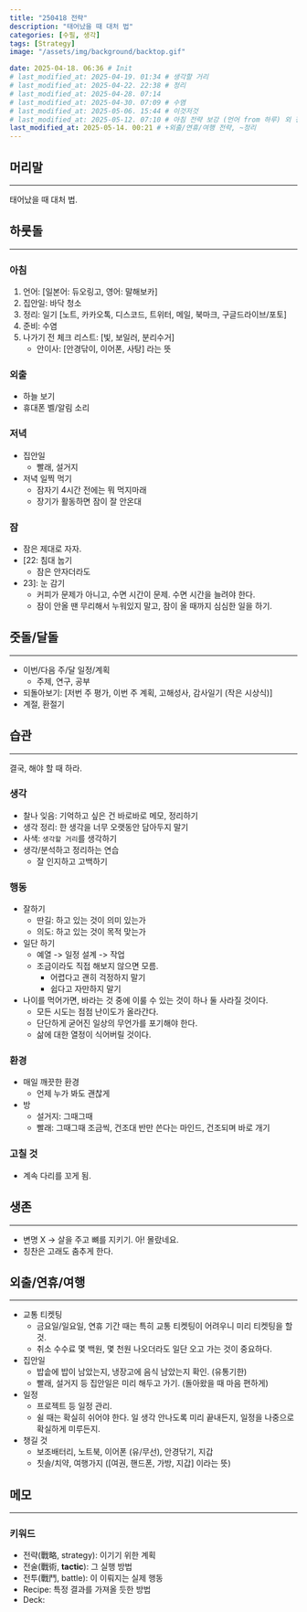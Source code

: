 ```yaml
---
title: "250418 전략"
description: "태어났을 때 대처 법"
categories: [수필, 생각]
tags: [Strategy]
image: "/assets/img/background/backtop.gif"

date: 2025-04-18. 06:36 # Init
# last_modified_at: 2025-04-19. 01:34 # 생각할 거리
# last_modified_at: 2025-04-22. 22:38 # 정리
# last_modified_at: 2025-04-28. 07:14
# last_modified_at: 2025-04-30. 07:09 # 수염
# last_modified_at: 2025-05-06. 15:44 # 이것저것
# last_modified_at: 2025-05-12. 07:10 # 아침 전략 보강 (언어 from 하루) 외 정리
last_modified_at: 2025-05-14. 00:21 # +외출/연휴/여행 전략, ~정리
---
```


## 머리말

---

태어났을 때 대처 법.  

## 하룻돌

---

### 아침

1. 언어: \[일본어: 듀오링고, 영어: 말해보카\]
2. 집안일: 바닥 청소
3. 정리: 일기 \[노트, 카카오톡, 디스코드, 트위터, 메일, 북마크, 구글드라이브/포토\]
4. 준비: 수염
5. 나가기 전 체크 리스트: \[빛, 보일러, 분리수거\]
   - 안이사: \[안경닦이, 이어폰, 사탕\] 라는 뜻

### 외출

- 하늘 보기
- 휴대폰 벨/알림 소리

### 저녁

- 집안일
  - 빨래, 설거지
- 저녁 일찍 먹기
  - 잠자기 4시간 전에는 뭐 먹지마래
  - 장기가 활동하면 잠이 잘 안온대

### 잠

- 잠은 제대로 자자.
- \[22: 침대 눕기
  - 잠은 안자더라도
- 23\]: 눈 감기
  - 커피가 문제가 아니고, 수면 시간이 문제. 수면 시간을 늘려야 한다.
  - 잠이 안올 땐 무리해서 누워있지 말고, 잠이 올 때까지 심심한 일을 하기.

## 줏돌/달돌

---

- 이번/다음 주/달 일정/계획
  - 주제, 연구, 공부
- 되돌아보기: \[저번 주 평가, 이번 주 계획, 고해성사, 감사일기 (작은 시상식)\]
- 계절, 환절기

## 습관

---

결국, 해야 할 때 하라.  

### 생각

- 찰나 잊음: 기억하고 싶은 건 바로바로 메모, 정리하기
- 생각 정리: 한 생각을 너무 오랫동안 담아두지 말기
- 사색: `생각할 거리`를 생각하기
- 생각/분석하고 정리하는 연습
  - 잘 인지하고 고백하기

### 행동

- 잘하기
  - 딴길: 하고 있는 것이 의미 있는가
  - 의도: 하고 있는 것이 목적 맞는가
- 일단 하기
  - 예열 -> 일정 설계 -> 작업
  - 조금이라도 직접 해보지 않으면 모름.
    - 어렵다고 괜히 걱정하지 말기
    - 쉽다고 자만하지 말기
- 나이를 먹어가면, 바라는 것 중에 이룰 수 있는 것이 하나 둘 사라질 것이다.
  - 모든 시도는 점점 난이도가 올라간다.
  - 단단하게 굳어진 일상의 무언가를 포기해야 한다.
  - 삶에 대한 열정이 식어버릴 것이다.

### 환경

- 매일 깨끗한 환경
  - 언제 누가 봐도 괜찮게
- 방
  - 설거지: 그때그때
  - 빨래: 그때그때 조금씩, 건조대 반만 쓴다는 마인드, 건조되며 바로 개기

### 고칠 것

- 계속 다리를 꼬게 됨.

## 생존

---

- 변명 X -> 살을 주고 뼈를 지키기. 아! 몰랐네요.
- 칭찬은 고래도 춤추게 한다.

## 외출/연휴/여행

---

- 교통 티켓팅
  - 금요일/일요일, 연휴 기간 때는 특히 교통 티켓팅이 어려우니 미리 티켓팅을 할 것.
  - 취소 수수료 몇 백원, 몇 천원 나오더라도 일단 오고 가는 것이 중요하다.
- 집안일
  - 밥솥에 밥이 남았는지, 냉장고에 음식 남았는지 확인. (유통기한)
  - 빨래, 설거지 등 집안일은 미리 해두고 가기. (돌아왔을 때 마음 편하게)
- 일정
  - 프로젝트 등 일정 관리.
  - 쉴 때는 확실히 쉬어야 한다. 일 생각 안나도록 미리 끝내든지, 일정을 나중으로 확실하게 미루든지.
- 챙길 것
  - 보조배터리, 노트북, 이어폰 (유/무선), 안경닦기, 지갑
  - 칫솔/치약, 여행가지 (\[여권, 핸드폰, 가방, 지갑\] 이라는 뜻)

## 메모

---

### 키워드

- 전략(戰略, strategy): 이기기 위한 계획
- 전술(戰術, **tactic**): 그 실행 방법
- 전투(戰鬥, battle): 이 이뤄지는 실제 행동
- Recipe: 특정 결과를 가져올 듯한 방법
- Deck:
